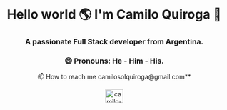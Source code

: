 
<!--
**camiloquirogadev/camiloquirogadev** is a ✨ _special_ ✨ repository because its `README.md` (this file) appears on your GitHub profile.

Here are some ideas to get you started:

- 🔭 I’m currently working on ...
- 🌱 I’m currently learning ...
- 👯 I’m looking to collaborate on ...
- 🤔 I’m looking for help with ...
- 💬 Ask me about ...
- 📫 How to reach me: ...
- 😄 Pronouns: ...
- ⚡ Fun fact: ...
-->
<h1 align="center">Hello world 🌎 I'm Camilo Quiroga 👋</h1>
<h3 align="center">A passionate Full Stack developer from Argentina.</h3>
<h3 align="center">😄 Pronouns: He - Him - His. </h3>



<p align="center"> 📫 How to reach me camilosolquiroga@gmail.com** </p>


<p align="center">
<a href="https://linkedin.com/in/camilo-sol-quiroga" target="blank"><img align="center" src="https://raw.githubusercontent.com/rahuldkjain/github-profile-readme-generator/master/src/images/icons/Social/linked-in-alt.svg" alt="camilo-sol-quiroga" height="30" width="40" /></a>
</p>


